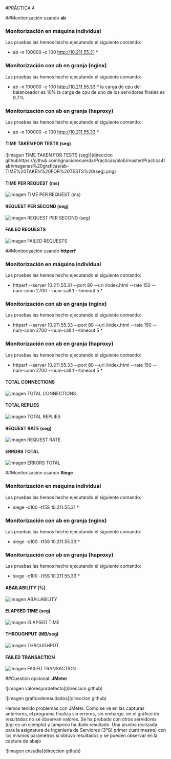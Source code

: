 #PRÁCTICA 4

##Monitorización usando **ab**
### Monitorización en **máquina individual**
Las pruebas las hemos hecho ejecutando el siguiente comando:
* ab -n 100000 -c 100 http://10.211.55.31 *

### Monitorización con **ab** en **granja (nginx)**
Las pruebas las hemos hecho ejecutando el siguiente comando:
* ab -n 100000 -c 100 http://10.211.55.33 *
la carga de cpu del balanceador es 10%
la carga de cpu de uno de los servidores finales es 9.7%

### Monitorización con **ab** en **granja (haproxy)**
Las pruebas las hemos hecho ejecutando el siguiente comando:
* ab -n 100000 -c 100 http://10.211.55.33 *

#### TIME TAKEN FOR TESTS (seg)
![imagen TIME TAKEN FOR TESTS (seg)](direccion githubhttps://github.com/ignaciorecuerda/Practicas/blob/master/Practica4/ab/imagenes%20graficas/ab-TIME%20TAKEN%20FOR%20TESTS%20(seg).png)

#### TIME PER REQUEST (ms)
![imagen TIME PER REQUEST (ms)](https://github.com/ignaciorecuerda/Practicas/blob/master/Practica4/ab/imagenes%20graficas/ab-TIME%20PER%20REQUEST%20(ms).png)

#### REQUEST PER SECOND (seg)
![imagen REQUEST PER SECOND (seg)](https://github.com/ignaciorecuerda/Practicas/blob/master/Practica4/ab/imagenes%20graficas/ab-REQUEST%20PER%20SECOND%20(seg).png)

#### FAILED REQUESTS
![imagen FAILED REQUESTS](https://github.com/ignaciorecuerda/Practicas/blob/master/Practica4/ab/imagenes%20graficas/ab-FAILED%20REQUESTS.png) 




##Monitorización usando **httperf**
### Monitorización en **máquina individual**
Las pruebas las hemos hecho ejecutando el siguiente comando:
* httperf --server 10.211.55.31 --port 80 --uri /index.html --rate 150 --num-conn 2700 --num-call 1 --timeout 5 *

### Monitorización con **ab** en **granja (nginx)**
Las pruebas las hemos hecho ejecutando el siguiente comando:
* httperf --server 10.211.55.33 --port 80 --uri /index.html --rate 150 --num-conn 2700 --num-call 1 --timeout 5 *

### Monitorización con **ab** en **granja (haproxy)**
Las pruebas las hemos hecho ejecutando el siguiente comando:
* httperf --server 10.211.55.33 --port 80 --uri /index.html --rate 150 --num-conn 2700 --num-call 1 --timeout 5 *

#### TOTAL CONNECTIONS
![imagen TOTAL CONNECTIONS](https://github.com/ignaciorecuerda/Practicas/blob/master/Practica4/httperf/imagenes%20graficas/httperf-TOTAL%20CONNECTIONS.png)

#### TOTAL REPLIES
![imagen TOTAL REPLIES](https://github.com/ignaciorecuerda/Practicas/blob/master/Practica4/httperf/imagenes%20graficas/httperf-TOTAL%20REPLIES.png)

#### REQUEST RATE (seg)
![imagen REQUEST RATE](https://github.com/ignaciorecuerda/Practicas/blob/master/Practica4/httperf/imagenes%20graficas/httperf-REQUEST%20RATE%20(seg).png)

#### ERRORS TOTAL
![imagen ERRORS TOTAL](https://github.com/ignaciorecuerda/Practicas/blob/master/Practica4/httperf/imagenes%20graficas/httperf-ERRORS%20TOTAL.png)




##Monitorización usando **Siege**
### Monitorización en **máquina individual**
Las pruebas las hemos hecho ejecutando el siguiente comando:
* siege -c100 -t15S 10.211.55.31 *

### Monitorización con **ab** en **granja (nginx)**
Las pruebas las hemos hecho ejecutando el siguiente comando:
* siege -c100 -t15S 10.211.55.33 *

### Monitorización con **ab** en **granja (haproxy)**
Las pruebas las hemos hecho ejecutando el siguiente comando:
* siege -c100 -t15S 10.211.55.33 *

#### ABAILABILITY (%)
![imagen ABAILABILITY](https://github.com/ignaciorecuerda/Practicas/blob/master/Practica4/siege/imagenes%20graficas/siege-ABAILABILITY%20(%25).png)

#### ELAPSED TIME (seg)
![imagen ELAPSED TIME](https://github.com/ignaciorecuerda/Practicas/blob/master/Practica4/siege/imagenes%20graficas/siege-ELAPSED%20TIME%20(seg).png)

#### THROUGHPUT (MB/seg)
![imagen THROUGHPUT](https://github.com/ignaciorecuerda/Practicas/blob/master/Practica4/siege/imagenes%20graficas/siege-THROUGHPUT%20(MB:seg).png)

#### FAILED TRANSACTION
![imagen FAILED TRANSACTION](https://github.com/ignaciorecuerda/Practicas/blob/master/Practica4/siege/imagenes%20graficas/siege-FAILED%20TRANSACTION.png)


##Cuestión opcional: **JMeter**

![imagen valorespordefecto](direccion github)

![imagen graficoderesultados](direccion github)

Hemos tenido problemas con JMeter. Como se ve en las capturas anteriores, el programa finaliza sin errores, sin embargo, en el gráfico de resultados no se observan valores. Se ha probado con otros servidores (ugr.es un ejemplo) y tampoco ha dado resultado.
Una prueba realizada para la asignatura de Ingeniería de Serviores (3ºGI primer cuatrimestre) con los mismos parámetros sí obtuvo resultados y se pueden observar en la captura de abajo

![imagen ensudia](direccion github)
